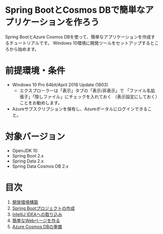 # Spring BootとCosmos DBで簡単なアプリケーションを作ろう

Spring BootとAzure Cosmos DBを使って、簡単なアプリケーションを作成するチュートリアルです。
Windows 10環境に開発ツールをセットアップするところから始めます。

# 前提環境・条件

- Windows 10 Pro 64bit/April 2018 Update (1803)
   - エクスプローラーは「表示」タブの「表示/非表示」で
   「ファイル名拡張子」「隠しファイル」にチェックを入れておく
   （表示設定にしておく）ことをお勧めします。
- Azureサブスクリプションを保有し、Azureポータルにログインできること。

# 対象バージョン

- OpenJDK 10
- Spring Boot 2.x
- Spring Data 2.x
- Spring Data Cosmos DB 2.x

# 目次
1. [開発環境構築](contents/devenv.md)
1. [Spring Bootプロジェクトの作成](contents/spring_boot_prj.md)
1. [IntelliJ IDEAへの取り込み](contents/intellij_idea.md)
1. [簡単なWebページを作る](contents/simple_web_page.md)
1. [Azure Cosmos DBの準備](contents/prepare_cosmosdb.md)
